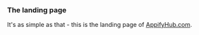 ### The landing page

It's as simple as that - this is the landing page of [AppifyHub.com](https://appifyhub.com).
